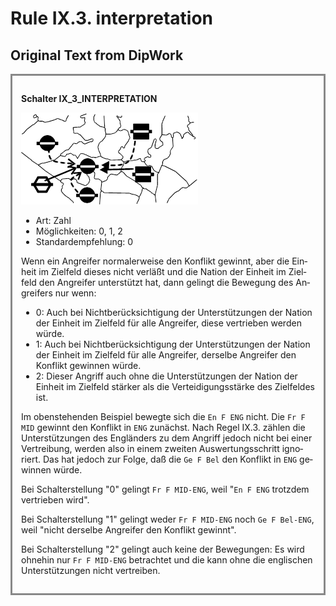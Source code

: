 # Rule IX.3. interpretation

## Original Text from DipWork

<div style="border:3px solid #888; padding: 1em;" lang="de">

**Schalter IX_3_INTERPRETATION**

![ix_3_interpretation-01.png](ix_3_interpretation-01.png)

 * Art: Zahl
 * Möglichkeiten: 0, 1, 2
 * Standardempfehlung:	0

Wenn ein Angreifer normalerweise den Konflikt gewinnt, aber die Einheit im Zielfeld
dieses nicht verläßt und die Nation der Einheit im Zielfeld den Angreifer unterstützt hat,
dann gelingt die Bewegung des Angreifers nur wenn:

  * 0: Auch bei Nichtberücksichtigung der Unterstützungen der Nation der Einheit
    im Zielfeld für alle Angreifer, diese vertrieben werden würde.
  * 1: Auch bei Nichtberücksichtigung der Unterstützungen der Nation der Einheit
    im Zielfeld für alle Angreifer, derselbe Angreifer den Konflikt gewinnen würde.
  * 2: Dieser Angriff auch ohne die Unterstützungen der Nation der Einheit
    im Zielfeld stärker als die Verteidigungsstärke des Zielfeldes ist.

Im obenstehenden Beispiel bewegte sich die `En F ENG` nicht.
Die `Fr F MID` gewinnt den Konflikt in `ENG` zunächst.
Nach Regel IX.3. zählen die Unterstützungen des Engländers zu dem Angriff jedoch nicht
bei einer Vertreibung, werden also in einem zweiten Auswertungsschritt ignoriert.
Das hat jedoch zur Folge, daß die `Ge F Bel` den Konflikt in `ENG` gewinnen würde.

Bei Schalterstellung "0" gelingt `Fr F MID-ENG`, weil "`En F ENG` trotzdem vertrieben wird".

Bei Schalterstellung "1" gelingt weder `Fr F MID-ENG` noch `Ge F Bel-ENG`,
weil "nicht derselbe Angreifer den Konflikt gewinnt".

Bei Schalterstellung "2" gelingt auch keine der Bewegungen: Es wird ohnehin
nur `Fr F MID-ENG` betrachtet und die kann ohne die englischen Unterstützungen
nicht vertreiben.

</div>